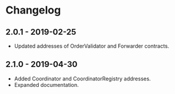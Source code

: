 # Changelog

## 2.0.1 - 2019-02-25

-   Updated addresses of OrderValidator and Forwarder contracts.

## 2.1.0 - 2019-04-30

-   Added Coordinator and CoordinatorRegistry addresses.
-   Expanded documentation.
